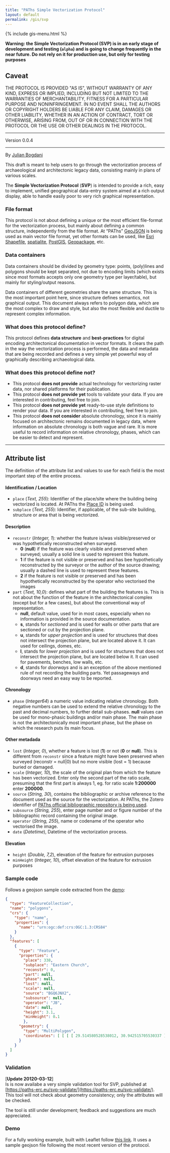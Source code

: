 ```yaml
---
title: "PAThs Simple Vectorization Protocol"
layout: default
permalink: /gis/svp
---
```


{% include gis-menu.html %}


**Warning: the Simple Vectorization Protocol (SVP) is in an early stage of development and testing (`alpha`) and is going to change frequently in the near future. Do not rely on it for production use, but only for testing purposes**

## Caveat
THE PROTOCOL IS PROVIDED "AS IS", WITHOUT WARRANTY OF ANY KIND,
EXPRESS OR IMPLIED, INCLUDING BUT NOT LIMITED TO THE WARRANTIES
OF MERCHANTABILITY, FITNESS FOR A PARTICULAR PURPOSE AND
NONINFRINGEMENT. IN NO EVENT SHALL THE AUTHORS OR COPYRIGHT
HOLDERS BE LIABLE FOR ANY CLAIM, DAMAGES OR OTHER LIABILITY,
WHETHER IN AN ACTION OF CONTRACT, TORT OR OTHERWISE, ARISING
FROM, OUT OF OR IN CONNECTION WITH THE PROTOCOL OR THE USE OR
OTHER DEALINGS IN THE PROTOCOL.

---

Version 0.0.4

---

By [Julian Bogdani](julian.bogdani@uniroma1.it)

This draft is meant to help users to go through the vectorization process of archaeological and architectonic legacy data, consisting mainly in plans of various scales.

The **Simple Vectorization Protocol** (**SVP**) is intended to provide a rich, easy to implement, unified geographical data-entry system aimed at a rich output display, able to handle easily poor to very rich graphical representation.


### File format
This protocol is not about defining a unique or the most efficient file-format for the vectorization process, but mainly about defining a common structure, independently from the file format. At “PAThs” [GeoJSON](https://en.wikipedia.org/wiki/GeoJSON) is being used as main vector file format, yet other formats can be used, like [Esri Shapefile](https://en.wikipedia.org/wiki/Shapefile), [spatialite](https://en.wikipedia.org/wiki/SpatiaLite), [PostGIS](https://en.wikipedia.org/wiki/PostGIS), [Geopackage](https://en.wikipedia.org/wiki/GeoPackage), etc.

### Data containers
Data containers should be divided by geometry type: points, (poly)lines and polygons should be kept separated, not due to encoding limits (which exists since most formats accepts only one geometry type per layer/table), but mainly for styling/output reasons.

Data containers of different geometries share the same structure. This is the most important point here, since structure defines semantics, not graphical output. This document always refers to polygon data, which are the most complex to draw and style, but also the most flexible and ductile to represent complex information.

### What does this protocol define?
This protocol defines **data structure** and **best-practices** for digital encoding architectonical documentation in vector formats. It clears the path in the way the vectorization process is performed, the data and metadata that are being recorded and defines a very simple yet powerful way of graphically describing archaeological data.

### What does this protocol define not?
- This protocol **does not provide** actual technology for vectorizing raster data, nor shared platforms for their publication.
- This protocol **does not provide yet** tools to validate your data. If you are interested in contributing, feel free to join.
- This protocol **does not provide yet** ready-to-use style definitions to render your data. If you are interested in contributing, feel free to join.
- This protocol **does not consider** absolute chronology, since it is mainly focused on architectonic remains documented in legacy data, where information on absolute chronology is both vague and rare. It is more useful to record information on relative chronology, phases, which can be easier to detect and represent.

---

## Attribute list
The definition of the attribute list and values to use for each field is the most important step of the entire process.

#### Identification / Location
- `place` (*Text, 255*): Identifier of the place/site where the building being vectorized is located. At PAThs the [Place ID](https://docs.paths-erc.eu/handbook/places#id) is being used.
- `subplace` (*Text, 255*): Identifier, if applicable, of the sub-site building, structure or area that is being vectorized.

#### Description
- `reconstr` (*Integer, 1*): whether the feature is/was visible/preserved or was hypothetically reconstructed when surveyed.
  - **0** (**null**) if the feature was clearly visible and preserved when surveyed; usually a solid line is used to represent this feature.
  - **1** if the feature is not visible or preserved and has bee hypothetically reconstructed by the surveyor or the author of the source drawing; usually a dashed line is used to represent these features.
  - **2** if the feature is not visible or preserved and has been hypothetically reconstructed by the operator who vectorised the images
- `part` (*Text, 10,0*): defines what part of the building the features is. This is not about the function of the feature in the architectonical complex (except but for a few cases), but about the conventional way of representation.
  - **null**, default value, used for in most cases, especially when no information is provided in the source documentation.
  - **s**, stands for *sectioned* and is used for walls or other parts that are sectioned or cut by the projection plane.
  - **u**, stands for *upper projection* and is used for structures that does not intersect the projection plane, but are located above it. It can used for ceilings, domes, etc.
  - **l**, stands for *lower projection* and is used for structures that does not intersect the projection plane, but are located below it. It can used for pavements, benches, low walls, etc.
  - **d**, stands for *doorways* and is an exception of the above mentioned rule of not recording the building parts. Yet passageways and doorways need an easy way to be reported.

#### Chronology
- `phase` (*Integer64*) a numeric value indicating relative chronology. Both negative numbers can be used to extend the relative chronology to the past and decimal numbers, to further detail sub-phases. **null** values can be used for mono-phasic buildings and/or main phase. The main phase is not the architectonically most important phase, but the phase on which the research puts its main focus.

#### Other metadada
- `lost` (*Integer, 0*), whether a feature is lost (**1**) or not (**0** or **null**). This is different from `reconstr` since a feature might have been preserved when surveyed (reconstr = null\|0) but no more visible (lost = 1) because buried or damaged.
- `scale` (*Integer, 10*), the scale of the original plan from which the feature has been vectorized. Enter only the second part of the ratio scale, presuming that the first part is always 1, eg. for ratio scale **1:200000** enter **200000**.
- `source` (*String, 30*), contains the bibliographic or archive reference to the document used as the source for the vectorization. At PAThs, the Zotero identifier of [PAThs official bibliographic repository is being used](https://www.zotero.org/groups/2189557/erc-paths).
- `subsource` (*String, 255*), enter page number and or figure number of the bibliographic record containing the original image.
- `operator` (*String, 255*), name or codename of the operator who vectorised the image.
- `date` (*Datetime*), Datetime of the vectorization process.

#### Elevation
- `height` (*Double, 7,2*), elevation of the feature for extrusion purposes
- `minHeight` (*Integer, 10*), offset elevation of the feature for extrusion purposes

### Sample code
Follows a geojson sample code extracted from the [demo](./svp/):

```json
{
  "type": "FeatureCollection",
  "name": "polygons",
  "crs": {
    "type": "name",
    "properties": {
      "name": "urn:ogc:def:crs:OGC:1.3:CRS84"
    }
  },
  "features": [
    {
      "type": "Feature",
      "properties": {
        "place": 338,
        "subplace": "Eastern Church",
        "reconstr": 0,
        "part": null,
        "phase": null,
        "lost": null,
        "scale": null,
        "source": "BGQ6JNX2",
        "subsource": null,
        "operator": "JB",
        "date": null,
        "height": 3.1,
        "minHeight": 0.1
        },
      "geometry": {
        "type": "MultiPolygon",
        "coordinates": [ [ [ [ 29.514580528538012, 30.942515705530337 ], [ 29.514570907686849, 30.942528387561413 ], [ 29.514574551948652, 30.942530574118496 ], [ 29.514583443947455, 30.942518183628362 ], [ 29.514580528538012, 30.942515705530337 ] ] ] ]
      }
    }
  ]
}
```

### Validation
[**Update 20120-03-12**]  
Is is now availabe a very simple validation tool for SVP, published at [https://paths-erc.eu/svp-validate/](https://paths-erc.eu/svp-validate/).
This tool will not check about geometry consistency; only the attributes will be checked. 

The tool is still under development; feedback and suggestions are much appreciated.

### Demo
For a fully working example, built with Leaflet follow [this link](./demo/). It uses a sample geojson file following the most recent version of the protocol.
